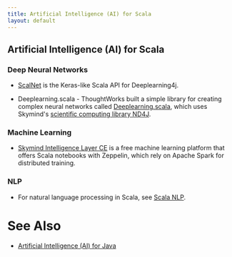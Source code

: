 ```yaml
---
title: Artificial Intelligence (AI) for Scala
layout: default
---
```


## Artificial Intelligence (AI) for Scala

### Deep Neural Networks

* [ScalNet](https://github.com/deeplearning4j/scalnet) is the Keras-like Scala API for Deeplearning4j. 

* Deeplearning.scala - ThoughtWorks built a simple library for creating complex neural networks called [Deeplearning.scala](https://github.com/ThoughtWorksInc/DeepLearning.scala), which uses Skymind's [scientific computing library ND4J](https://nd4j.org/).

### Machine Learning 

* [Skymind Intelligence Layer CE](https://skymind.readme.io/v1.0.1/docs/quickstart) is a free machine learning platform that offers Scala notebooks with Zeppelin, which rely on Apache Spark for distributed training. 

### NLP

* For natural language processing in Scala, see [Scala NLP](http://www.scalanlp.org/).

# See Also

* [Artificial Intelligence (AI) for Java](./java-ai)
